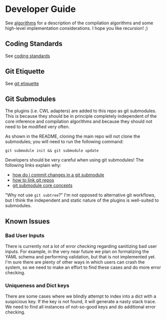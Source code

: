 # Developer Guide

See [algorithms](algorithms.md) for a description of the compilation algorithms and some high-level implementation considerations. I hope you like recursion! ;)

## Coding Standards

See [coding standards](codingstandards.md)

## Git Etiquette

See [git etiquette](gitetiquette.md)

## Git Submodules

The plugins (i.e. CWL adapters) are added to this repo as git submodules. This is because they should be in principle completely independent of the core inference and compilation algorithms and because they should not need to be modified very often.

As shown in the README, cloning the main repo will not clone the submodules; you will need to run the following command:
```
git submodule init && git submodule update
```

Developers should be very careful when using git submodules! The following links explain why:

* [how do i commit changes in a git submodule](https://stackoverflow.com/questions/5542910/how-do-i-commit-changes-in-a-git-submodule)
* [how to link git repos](https://stackoverflow.com/questions/36554810/how-to-link-folder-from-a-git-repo-to-another-repo)
* [git submodule core concepts](https://www.atlassian.com/git/articles/core-concept-workflows-and-tips)

"Why not use `git subtree`?" I'm not opposed to alternative git workflows, but I think the independent and static nature of the plugins is well-suited to submodules.

## Known Issues

### Bad User Inputs

There is currently not a lot of error checking regarding sanitizing bad user inputs. For example, in the very near future we plan on formalizing the YAML schema and performing validation, but that is not implemented yet. I'm sure there are plenty of other ways in which users can crash the system, so we need to make an effort to find these cases and do more error checking.

### Uniqueness and Dict keys

There are some cases where we blindly attempt to index into a dict with a suspicious key. If the key is not found, it will generate a nasty stack trace. We need to find all instances of not-so-good keys and do additional error checking.